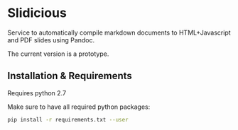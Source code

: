 Slidicious
==========

Service to automatically compile markdown documents to HTML+Javascript and PDF slides using Pandoc.

The current version is a prototype.


Installation & Requirements
---------------------------

Requires python 2.7

Make sure to have all required python packages:
```bash
pip install -r requirements.txt --user
```
